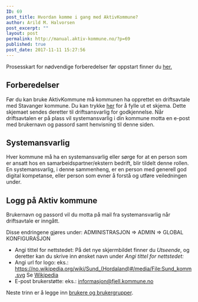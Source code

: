 ```yaml
---
ID: 69
post_title: Hvordan komme i gang med AktivKommune?
author: Arild M. Halvorsen
post_excerpt: ""
layout: post
permalink: http://manual.aktiv-kommune.no/?p=69
published: true
post_date: 2017-11-11 15:27:56
---
```

Prosesskart for nødvendige forberedelser før oppstart finner du [her.](http://manual.aktiv-kommune.no/wp-content/uploads/2018/01/Aktivkommune-prosesskart-for-nødvendige-forberedelser-før-oppstart-PDF-1.pdf)

## Forberedelser
Før du kan bruke AktivKommune må kommunen ha opprettet en driftsavtale med Stavanger kommune. Du kan trykke [her](#) for å fylle ut et skjema. Dette skjemaet sendes deretter til driftsansvarlig for godkjennelse. Når driftsavtalen er på plass vil systemansvarlig i din kommune motta en e-post med brukernavn og passord samt henvisning til denne siden.

## Systemansvarlig
Hver kommune må ha en systemansvarlig eller sørge for at en person som er ansatt hos en samarbeidspartner/ekstern bedrift, blir tildelt denne rollen. En systemansvarlig, i denne sammenheng, er en person med generell god digital kompetanse, eller person som evner å forstå og utføre veiledningen under.

## Logg på Aktiv kommune
Brukernavn og passord vil du motta på mail fra systemansvarlig når driftsavtale er inngått. 

Disse endringene gjøres under: 
 ADMINISTRASJON => ADMIN => GLOBAL KONFIGURASJON 
- Angi tittel for nettstedet:
På det nye skjermbildet finner du *Utseende*, og deretter kan du skrive inn ønsket navn under *Angi tittel for nettstedet:*
- Angi url for logo: 
eks.: https://no.wikipedia.org/wiki/Sund_(Hordaland)#/media/File:Sund_komm.svg
Se [Wikipedia](https://no.wikipedia.org/wiki/Wikipedia:V%C3%A5pengalleri/Kommunev%C3%A5pen) 
- E-post brukerstøtte:
	eks.: informasjon@fjell.kommune.no

Neste trinn er å legge inn [brukere og brukergrupper](https://manual.aktiv-kommune.no/?p=267).
